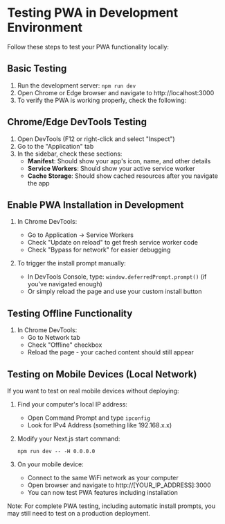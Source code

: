# Testing PWA in Development Environment

Follow these steps to test your PWA functionality locally:

## Basic Testing

1. Run the development server: `npm run dev`
2. Open Chrome or Edge browser and navigate to http://localhost:3000
3. To verify the PWA is working properly, check the following:

## Chrome/Edge DevTools Testing

1. Open DevTools (F12 or right-click and select "Inspect")
2. Go to the "Application" tab
3. In the sidebar, check these sections:
   - **Manifest**: Should show your app's icon, name, and other details
   - **Service Workers**: Should show your active service worker
   - **Cache Storage**: Should show cached resources after you navigate the app

## Enable PWA Installation in Development

1. In Chrome DevTools:
   - Go to Application → Service Workers
   - Check "Update on reload" to get fresh service worker code
   - Check "Bypass for network" for easier debugging

2. To trigger the install prompt manually:
   - In DevTools Console, type: `window.deferredPrompt.prompt()` (if you've navigated enough)
   - Or simply reload the page and use your custom install button

## Testing Offline Functionality

1. In Chrome DevTools:
   - Go to Network tab
   - Check "Offline" checkbox
   - Reload the page - your cached content should still appear

## Testing on Mobile Devices (Local Network)

If you want to test on real mobile devices without deploying:

1. Find your computer's local IP address:
   - Open Command Prompt and type `ipconfig`
   - Look for IPv4 Address (something like 192.168.x.x)

2. Modify your Next.js start command:
   ```
   npm run dev -- -H 0.0.0.0
   ```

3. On your mobile device:
   - Connect to the same WiFi network as your computer
   - Open browser and navigate to http://[YOUR_IP_ADDRESS]:3000
   - You can now test PWA features including installation

Note: For complete PWA testing, including automatic install prompts, you may still need to test on a production deployment.
